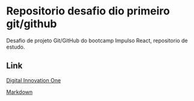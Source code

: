 # Repositorio desafio dio primeiro git/github

Desafio de projeto Git/GitHub do bootcamp Impulso React, repositorio de estudo.


## Link 
[Digital Innovation One](https://web.digitalinnovation.one/track/impulso-react-web-developer?tab=path)

[Markdown](https://docs.pipz.com/central-de-ajuda/learning-center/guia-basico-de-markdown#open)

